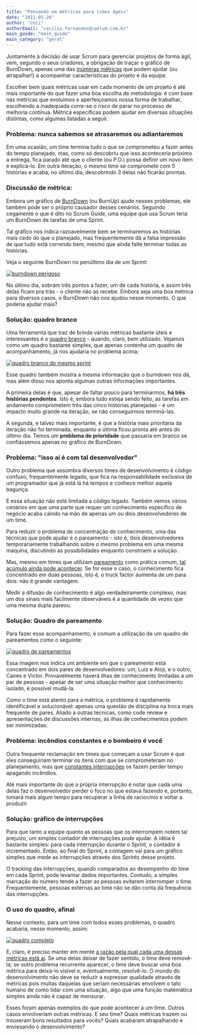 ```yaml
---
title: "Pensando em métricas para times ágeis"
date: "2011-01-26"
author: "ceci"
authorEmail: "cecilia.fernandes@caelum.com.br"
main_guide: "main_guide"
main_category: "geral"
---
```


Juntamente à decisão de usar Scrum para gerenciar projetos de forma ágil, vem, segundo o seus criadores, a obrigação de traçar o gráfico de BurnDown, apenas uma das [inúmeras métricas](http://www.dtsato.com/blog/2007/06/23/metricas-vs-metricas-e-uma-propaganda-no-final/ "métricas") que podem ajudar (ou atrapalhar!) a acompanhar características do projeto e da equipe.

Escolher bem quais métricas usar em cada momento de um projeto é até mais importante do que fazer uma boa escolha de metodologia: é com base nas métricas que evoluimos e aperfeiçoamos nossa forma de trabalhar, escolhendo a inadequada corre-se o risco de parar no processo de melhoria contínua. Métrica específicas podem ajudar em diversas situações distintas, como algumas listadas a seguir.

### Problema: nunca sabemos se atrasaremos ou adiantaremos

Em uma ocasião, um time termina tudo o que se comprometeu a fazer antes do tempo planejado, mas, como só descobriu que isso aconteceria próximo a entrega, fica parado até que o cliente (ou P.O.) possa definir um novo item e explicá-lo. Em outra iteração, o mesmo time se compromete com 5 histórias e acaba, no último dia, descobrindo 3 delas não ficarão prontas.

### Discussão de métrica:

Embora um gráfico de [BurnDown](http://en.wikipedia.org/wiki/Scrum_%28development%29#Burn_down "BurnDown") (ou BurnUp) ajude nesses problemas, ele também pode ser o próprio causador desses cenários. Seguindo cegamente o que é dito no Scrum Guide, uma equipe que usa Scrum teria um BurnDown de tarefas de uma Sprint.

Tal gráfico nos indica razoavelmente bem se terminaremos as histórias mais cedo do que o planejado, mas frequentemente dá a falsa impressão de que tudo está correndo bem, mesmo que ainda falte terminar todas as histórias.

Veja o seguinte BurnDown no penúltimo dia de um Sprint:

[![burndown perigoso](https://blog.caelum.com.br/wp-content/uploads/2011/01/burndown-perigoso-300x185.png "Burndown perigoso")](https://blog.caelum.com.br/wp-content/uploads/2011/01/burndown-perigoso.png)

No último dia, sobram três pontos a fazer, um de cada história, e assim três delas ficam pra trás - o cliente não as recebe. Embora seja uma boa métrica para diversos casos, o BurnDown não nos ajudou nesse momento. O que poderia ajudar mais?

### Solução: quadro branco

Uma ferramenta que traz de brinde várias métricas bastante úteis e interessantes é o [quadro branco](http://www.woompa.blog.br/2010/10/15/quadro-branco/ "quadro branco") - quando, claro, bem utilizado. Vejamos como um quadro bastante simples, que apenas contenha um quadro de acompanhamento, já nos ajudaria no problema acima:

[![quadro branco do mesmo sprint](https://blog.caelum.com.br/wp-content/uploads/2011/01/whiteboard-wont-finish-300x210.png "quadro branco equivalente")](https://blog.caelum.com.br/wp-content/uploads/2011/01/whiteboard-wont-finish.png)

Esse quadro também mostra a mesma informação que o burndown nos dá, mas além disso nos aponta algumas outras informações importantes.

A primeira delas é que, apesar de faltar pouco para terminarmos, **há três histórias pendentes**. Isto é, embora tudo esteja sendo feito, as tarefas em andamento comprometem três das cinco histórias planejadas - é um impacto muito grande na iteração, se não conseguirmos terminá-las.

A segunda, e talvez mais importante, é que a história mais prioritária da iteração não foi terminada, enquanto a última ficou pronta até antes do último dia. Temos um **problema de prioridade** que passaria em branco se confiássemos apenas no gráfico de BurnDown.

### Problema: "isso aí é com tal desenvolvedor"

Outro problema que assombra diversos times de desenvolvimento é código confuso, frequentemente legado, que fica na responsabilidade exclusiva de um programador que já está lá há tempos e conhece melhor aquela bagunça.

E essa situação não está limitada a código legado. Também vemos vários cenários em que uma parte que requer um conhecimento específico de negócio acaba caindo na mão de apenas um ou dois desenvolvedores de um time.

Para reduzir o problema de concentração de conhecimento, uma das técnicas que pode ajudar é o pareamento - isto é, dois desenvolvedores temporariamente trabalhando sobre o mesmo problema em uma mesma máquina, discutindo as possibilidades enquanto constroem a solução.

Mas, mesmo em times que utilizam [pareamento](http://www.improveit.com.br/xp/praticas/programacao_par "pareamento") como prática comum, [tal acúmulo ainda pode acontecer](https://blog.caelum.com.br/pratica-agil-facilite-a-comunicacao-interna/). Se for esse o caso, o conhecimento fica concentrado em duas pessoas, isto é, o truck factor aumenta de um para dois: não é grande vantagem.

Medir a difusão de conhecimento é algo verdadeiramente complexo, mas um dos sinais mais facilmente observáveis é a quantidade de vezes que uma mesma dupla pareou.

### Solução: Quadro de pareamento

Para fazer esse acompanhamento, é comum a utilização de um quadro de pareamentos como o seguinte:

[![quadro de pareamentos](https://blog.caelum.com.br/wp-content/uploads/2011/01/pareamentos-300x196.png "quadro de pareamentos")](https://blog.caelum.com.br/wp-content/uploads/2011/01/pareamentos.png)

Essa imagem nos indica um ambiente em que o pareamento está concentrado em dois pares de desenvolvedores: um, Luiz e Atoji, e o outro, Caires e Victor. Provavelmente haverá ilhas de conhecimento limitadas a um par de pessoas - apesar de ser uma situação melhor que conhecimento isolado, é possível mudá-la.

Como o time está atento para a métrica, o problema é rapidamente identificável e solucionável: apenas uma questão de disciplina na troca mais frequente de pares. Aliado a outras técnicas, como code review e apresentações de discussões internas, as ilhas de conhecimentos podem ser minimizadas.

### Problema: incêndios constantes e o bombeiro é você

Outra frequente reclamação em times que começam a usar Scrum é que eles conseguiriam terminar os itens com que se comprometeram no planejamento, mas que [constantes interrupções](http://www.infoq.com/news/2008/07/interruption-driven-development "constantes interrupções") os fazem perder tempo apagando incêndios.

Até mais importante do que a própria interrupção é notar que cada uma delas faz o desenvolvedor perder o foco no que estava fazendo e, portanto, tomará mais algum tempo para recuperar a linha de raciocínio e voltar a produzir.

### Solução: gráfico de interrupções

Para que tanto a equipe quanto as pessoas que os interrompem notem tal prejuizo, um simples contador de interrupções pode ajudar. A idéia é bastante simples: para cada interrupção durante o Sprint, o contador é incrementado. Então, ao final do Sprint, a contagem vai para um gráfico simples que mede as interrupções através dos Sprints desse projeto.

O tracking das interrupções, quando comparados ao desempenho do time em cada Sprint, pode levantar dados importantes. Contudo, a simples marcação do número tende a fazer as pessoas evitarem interromper o time. Frequentemente, pessoas externas ao time não se dão conta da frequência das interrupções.

### O uso do quadro, afinal

Nesse contexto, para um time com todos esses problemas, o quadro acabaria, nesse momento, assim:

[![quadro completo](https://blog.caelum.com.br/wp-content/uploads/2011/01/quadro-final-300x159.png "quadro completo")](https://blog.caelum.com.br/wp-content/uploads/2011/01/quadro-final.png)

E, claro, é preciso manter em mente [a razão pela qual cada uma dessas métricas está aí](http://agilenomundoreal.com.br/2010/06/24/restricoes-sao-boas-mas-restricoes-sao-ruins/ "restrições"). Se uma delas deixar de fazer sentido, o time deve removê-la; se outro problema recorrente aparecer, o time deve buscar uma boa métrica para deixá-lo visível e, eventualmente, resolvê-lo. O mundo do desenvolvimento não deve se reduzir a expressar qualidade através de métricas pois muitas daquelas que seriam necessárias envolvem o tato humano de como lidar com uma situação, algo que uma função matemática simples ainda não é capaz de mensurar.

Esses foram apenas exemplos do que pode acontecer a um time. Outros casos envolveriam outras métricas. E seu time? Quais métricas trazem ou trouxeram bons resultados para vocês? Quais acabaram atrapalhando e enviesando o desenvolvimento?
